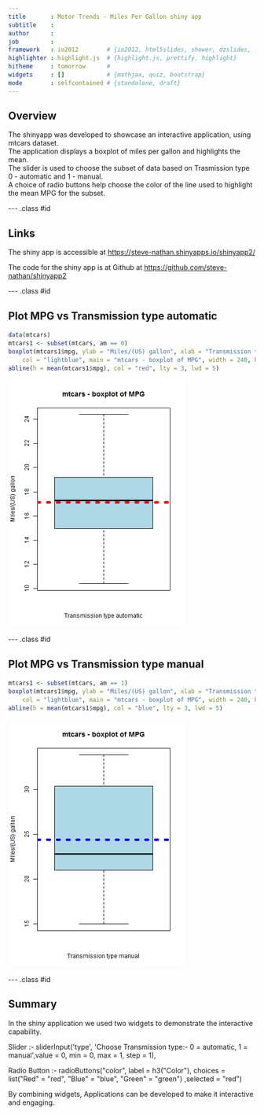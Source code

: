 ```yaml
---
title       : Motor Trends - Miles Per Gallon shiny app
subtitle    : 
author      : 
job         : 
framework   : io2012        # {io2012, html5slides, shower, dzslides, ...}
highlighter : highlight.js  # {highlight.js, prettify, highlight}
hitheme     : tomorrow      # 
widgets     : []            # {mathjax, quiz, bootstrap}
mode        : selfcontained # {standalone, draft}
---
```


## Overview 

The shinyapp was developed to showcase an interactive application, using mtcars dataset.  
The application displays a boxplot of miles per gallon and highlights the mean.  
The slider is used to choose the subset of data based on Trasmission type 0 - automatic and 1 - manual.  
A choice of radio buttons help choose the color of the line used to highlight the mean MPG for the subset.


--- .class #id 
## Links

The shiny app is accessible at 
https://steve-nathan.shinyapps.io/shinyapp2/

The code for the shiny app is at Github at 
https://github.com/steve-nathan/shinyapp2


--- .class #id 

## Plot MPG vs Transmission type automatic


```r
data(mtcars)
mtcars1 <- subset(mtcars, am == 0)
boxplot(mtcars1$mpg, ylab = "Miles/(US) gallon", xlab = "Transmission type automatic", 
    col = "lightblue", main = "mtcars - boxplot of MPG", width = 240, height = 240)
abline(h = mean(mtcars1$mpg), col = "red", lty = 3, lwd = 5)
```

![plot of chunk unnamed-chunk-1](assets/fig/unnamed-chunk-1.png) 


--- .class #id 

## Plot MPG vs Transmission type manual


```r
mtcars1 <- subset(mtcars, am == 1)
boxplot(mtcars1$mpg, ylab = "Miles/(US) gallon", xlab = "Transmission type manual", 
    col = "lightblue", main = "mtcars - boxplot of MPG", width = 240, height = 240)
abline(h = mean(mtcars1$mpg), col = "blue", lty = 3, lwd = 5)
```

![plot of chunk unnamed-chunk-2](assets/fig/unnamed-chunk-2.png) 



--- .class #id 
## Summary
In the shiny application we used two widgets to demonstrate the interactive capability.  

Slider :- 
        sliderInput('type', 'Choose Transmission type:- 0 = automatic, 1 = manual',value = 0, min = 0, max = 1, step = 1),
        
Radio Button :-
        radioButtons("color", label = h3("Color"),
                     choices = list("Red" = "red",
                                    "Blue" = "blue",
                                    "Green" = "green")
                     ,selected = "red")

By combining widgets, Applications can be developed to make it interactive and engaging.


